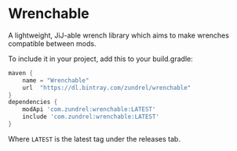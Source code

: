 # Wrenchable
A lightweight, JiJ-able wrench library which aims to make wrenches compatible between mods.

To include it in your project, add this to your build.gradle:
```groovy
maven {
    name = "Wrenchable"
    url  "https://dl.bintray.com/zundrel/wrenchable"
}
dependencies {
    modApi 'com.zundrel:wrenchable:LATEST'
    include 'com.zundrel:wrenchable:LATEST'
}
```
Where `LATEST` is the latest tag under the releases tab.
